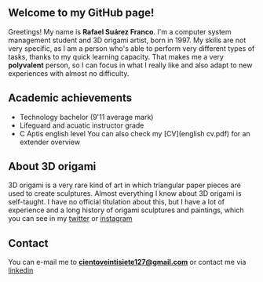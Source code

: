
## Welcome to my GitHub page!

Greetings! My name is **Rafael Suárez Franco**. I'm a computer system management student and 3D origami artist, born in 1997. My skills are not very specific, as I am a person who's able to perform very different types of tasks, thanks to my quick learning capacity. That makes me a very 
**polyvalent** person, so I can focus in what I really like and also adapt to new experiences with almost no difficulty.

## Academic achievements
- Technology bachelor (9'11 average mark)
- Lifeguard and acuatic instructor grade
- C Aptis english level
You can also check my [CV](english cv.pdf) for an extender overview

## About 3D origami
3D origami is a very rare kind of art in which triangular paper pieces are used to create sculptures. Almost everything I know about 3D origami is self-taught. I have no official titulation about this, but I have a lot of experience and a long history of origami sculptures and paintings, which you can see in my [twitter](https://twitter.com/search?q=%40127origamisenp&src=typd&lang=es) or [instagram](https://www.instagram.com/127_origami_senpai/?hl=es)

## Contact
You can e-mail me to **cientoveintisiete127@gmail.com** or contact me via [linkedin](https://www.linkedin.com/in/rafael-su%C3%A1rez-franco-27136b174/)

